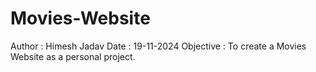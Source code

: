 # Movies-Website
Author      : Himesh Jadav
Date        : 19-11-2024
Objective   : To create a Movies Website as a personal project.